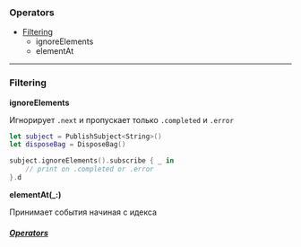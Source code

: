 [/]:# (https://gist.github.com/MinhasKamal/7fdebb7c424d23149140#file-github-markdown-syntax-md)

[/]:# (stackedit.io)

 ### Operators
*  [Filtering](#filtering)
	*  ignoreElements
	* elementAt
***
### Filtering
**ignoreElements**

Игнорирует `.next`  и пропускает только `.completed` и 
`.error`
```swift
let subject = PublishSubject<String>()
let disposeBag = DisposeBag()

subject.ignoreElements().subscribe { _ in 
	// print on .completed or .error
}.d
```
**elementAt(_:)**

Принимает события начиная с идекса

##### [Operators](#operators)
<!--stackedit_data:
eyJoaXN0b3J5IjpbLTkxOTM1MTU0NV19
-->
